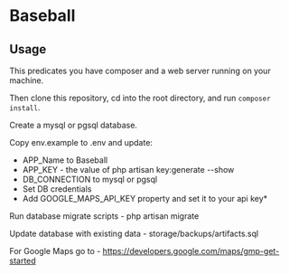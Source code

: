 # Baseball

## Usage

This predicates you have composer and a web server running on your machine.

Then clone this repository, cd into the root directory, and run `composer install`.

Create a mysql or pgsql database.

Copy env.example to .env and update:

* APP_Name to Baseball
* APP_KEY - the value of php artisan key:generate --show
* DB_CONNECTION to mysql or pgsql
* Set DB credentials
* Add GOOGLE_MAPS_API_KEY property and set it to your api key*

Run database migrate scripts - php artisan migrate

Update database with existing data - storage/backups/artifacts.sql 

For Google Maps go to  - https://developers.google.com/maps/gmp-get-started

